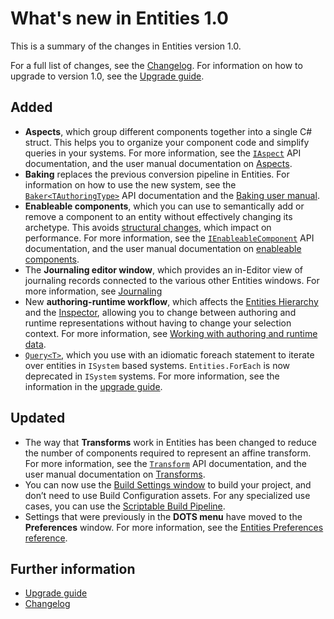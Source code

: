 # What's new in Entities 1.0

This is a summary of the changes in Entities version 1.0.

For a full list of changes, see the [Changelog](xref:changelog). For information on how to upgrade to version 1.0, see the [Upgrade guide](upgrade-guide.md).

## Added

* **Aspects**, which group different components together into a single C# struct. This helps you to organize your component code and simplify queries in your systems. For more information, see the [`IAspect`](xref:Unity.Entities.IAspect) API documentation, and the user manual documentation on [Aspects](aspects-intro.md).
* **Baking** replaces the previous conversion pipeline in Entities. For information on how to use the new system, see the [`Baker<TAuthoringType>`](xref:Unity.Entities.Baker`1) API documentation and the [Baking user manual](baking.md).
* **Enableable components**, which you can use to semantically add or remove a component to an entity without effectively changing its archetype. This avoids [structural changes](concepts-structural-changes.md), which impact on performance. For more information, see the [`IEnableableComponent`](xref:Unity.Entities.IEnableableComponent) API documentation, and the user manual documentation on [enableable components](components-enableable.md).
* The **Journaling editor window**, which provides an in-Editor view of journaling records connected to the various other Entities windows. For more information, see [Journaling](entities-journaling.md)
* New **authoring-runtime workflow**, which affects the [Entities Hierarchy](editor-hierarchy-window.md) and the [Inspector](editor-entity-inspector.md), allowing you to change between authoring and runtime representations without having to change your selection context. For more information, see [Working with authoring and runtime data](editor-authoring-runtime.md).
* [`Query<T>`](xref:Unity.Entities.SystemAPI.Query*), which you use with an idiomatic foreach statement to iterate over entities in `ISystem` based systems. `Entities.ForEach` is now deprecated in `ISystem` systems. For more information, see the information in the [upgrade guide](upgrade-guide.md#remove-entitiesforeach-in-isystem-based-systems).

## Updated

* The way that **Transforms** work in Entities has been changed to reduce the number of components required to represent an affine transform. For more information, see the [`Transform`](xref:Unity.Transforms) API documentation, and the user manual documentation on [Transforms](transforms-intro.md).
* You can now use the [Build Settings window](https://docs.unity3d.com/Manual/BuildSettings.html) to build your project, and don’t need to use Build Configuration assets. For any specialized use cases, you can use the [Scriptable Build Pipeline](https://docs.unity3d.com/Packages/com.unity.scriptablebuildpipeline@1.20/manual/index.html).
* Settings that were previously in the **DOTS menu** have moved to the **Preferences** window. For more information, see the [Entities Preferences reference](editor-preferences.md).

## Further information

* [Upgrade guide](upgrade-guide.md)
* [Changelog](xref:changelog)